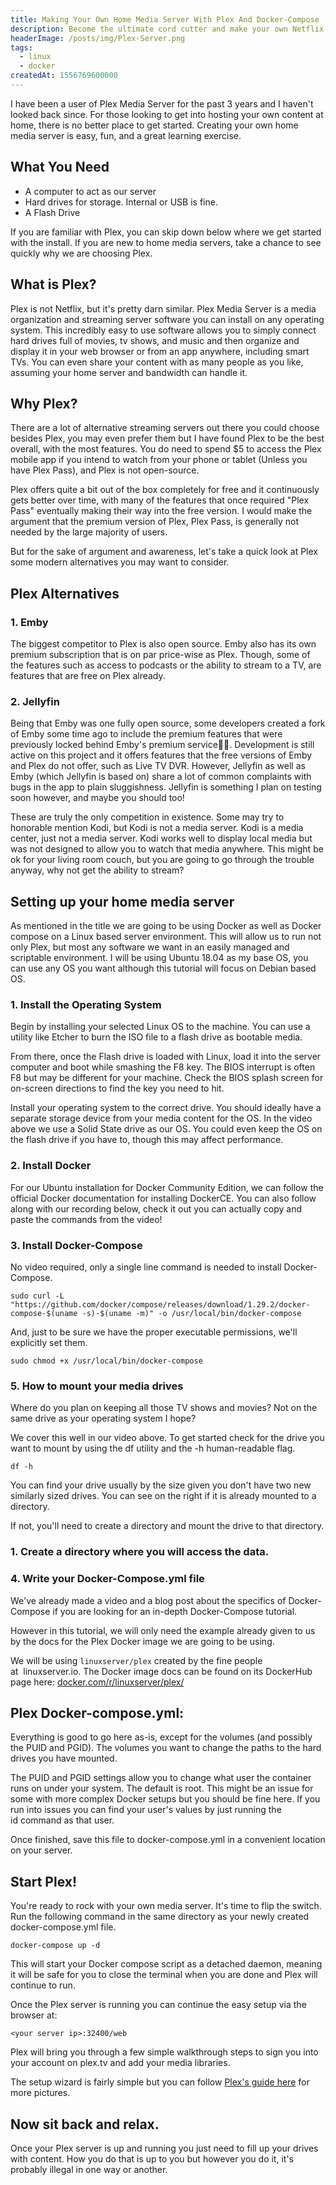 ```yaml
---
title: Making Your Own Home Media Server With Plex And Docker-Compose
description: Become the ultimate cord cutter and make your own Netflix-like service at home with an old computer and Plex.
headerImage: /posts/img/Plex-Server.png
tags:
  - linux
  - docker
createdAt: 1556769600000
---
```


<yt-video vid="3eNH4R2YTrw" title="How To Build A 23TB Plex Server With Docker"></yt-video>

I have been a user of Plex Media Server for the past 3 years and I haven't looked back since. For those looking to get into hosting your own content at home, there is no better place to get started. Creating your own home media server is easy, fun, and a great learning exercise.

## What You Need

- A computer to act as our server
- Hard drives for storage. Internal or USB is fine.
- A Flash Drive

If you are familiar with Plex, you can skip down below where we get started with the install. If you are new to home media servers, take a chance to see quickly why we are choosing Plex.

## What is Plex?

Plex is not Netflix, but it's pretty darn similar. Plex Media Server is a media organization and streaming server software you can install on any operating system. This incredibly easy to use software allows you to simply connect hard drives full of movies, tv shows, and music and then organize and display it in your web browser or from an app anywhere, including smart TVs. You can even share your content with as many people as you like, assuming your home server and bandwidth can handle it.

## Why Plex?

There are a lot of alternative streaming servers out there you could choose besides Plex, you may even prefer them but I have found Plex to be the best overall, with the most features. You do need to spend $5 to access the Plex mobile app if you intend to watch from your phone or tablet (Unless you have Plex Pass), and Plex is not open-source.

Plex offers quite a bit out of the box completely for free and it continuously gets better over time, with many of the features that once required "Plex Pass" eventually making their way into the free version. I would make the argument that the premium version of Plex, Plex Pass, is generally not needed by the large majority of users.

But for the sake of argument and awareness, let's take a quick look at Plex some modern alternatives you may want to consider.

## Plex Alternatives

### 1. Emby

The biggest competitor to Plex is also open source. Emby also has its own premium subscription that is on par price-wise as Plex. Though, some of the features such as access to podcasts or the ability to stream to a TV, are features that are free on Plex already.

<nuxt-picture src="./posts/img/emby.png" fit="contain" alt="emby screenshot"></nuxt-picture>

### 2. Jellyfin

Being that Emby was one fully open source, some developers created a fork of Emby some time ago to include the premium features that were previously locked behind Emby's premium service🤷‍♂️. Development is still active on this project and it offers features that the free versions of Emby and Plex do not offer, such as Live TV DVR. However, Jellyfin as well as Emby (which Jellyfin is based on) share a lot of common complaints with bugs in the app to plain sluggishness. Jellyfin is something I plan on testing soon however, and maybe you should too!

<nuxt-picture src="./posts/img/jellyfin.png" fit="contain" alt="jellyfin screenshot"></nuxt-picture>

These are truly the only competition in existence. Some may try to honorable mention Kodi, but Kodi is not a media server. Kodi is a media center, just not a media server. Kodi works well to display local media but was not designed to allow you to watch that media anywhere. This might be ok for your living room couch, but you are going to go through the trouble anyway, why not get the ability to stream?

## Setting up your home media server

As mentioned in the title we are going to be using Docker as well as Docker compose on a Linux based server environment. This will allow us to run not only Plex, but most any software we want in an easily managed and scriptable environment. I will be using Ubuntu 18.04 as my base OS, you can use any OS you want although this tutorial will focus on Debian based OS.

### 1. Install the Operating System

Begin by installing your selected Linux OS to the machine. You can use a utility like Etcher to burn the ISO file to a flash drive as bootable media.

From there, once the Flash drive is loaded with Linux, load it into the server computer and boot while smashing the F8 key. The BIOS interrupt is often F8 but may be different for your machine. Check the BIOS splash screen for on-screen directions to find the key you need to hit.

Install your operating system to the correct drive. You should ideally have a separate storage device from your media content for the OS. In the video above we use a Solid State drive as our OS. You could even keep the OS on the flash drive if you have to, though this may affect performance.

### 2. Install Docker

For our Ubuntu installation for Docker Community Edition, we can follow the official Docker documentation for installing DockerCE. You can also follow along with our recording below, check it out you can actually copy and paste the commands from the video!

### 3. Install Docker-Compose

No video required, only a single line command is needed to install Docker-Compose.

```shell
sudo curl -L "https://github.com/docker/compose/releases/download/1.29.2/docker-compose-$(uname -s)-$(uname -m)" -o /usr/local/bin/docker-compose
```

And, just to be sure we have the proper executable permissions, we'll explicitly set them.

```shell
sudo chmod +x /usr/local/bin/docker-compose
```

### 5. How to mount your media drives

Where do you plan on keeping all those TV shows and movies? Not on the same drive as your operating system I hope?

We cover this well in our video above. To get started check for the drive you want to mount by using the df utility and the -h human-readable flag.

```shell
df -h
```

<nuxt-picture src="./posts/img/df-utility.jpg" fit="contain" alt="df utility"></nuxt-picture>

You can find your drive usually by the size given you don't have two new similarly sized drives. You can see on the right if it is already mounted to a directory.

If not, you'll need to create a directory and mount the drive to that directory.

### 1. Create a directory where you will access the data.

### 4. Write your Docker-Compose.yml file

We've already made a video and a blog post about the specifics of Docker-Compose if you are looking for an in-depth Docker-Compose tutorial.

<yt-video vid="exmBvjlZr7U" title="Learn Docker-Compose with WordPress"></yt-video>

However in this tutorial, we will only need the example already given to us by the docs for the Plex Docker image we are going to be using.

We will be using `linuxserver/plex` created by the fine people at  linuxserver.io. The Docker image docs can be found on its DockerHub page here: [docker.com/r/linuxserver/plex/](https://hub.docker.com/r/linuxserver/plex/)

## Plex Docker-compose.yml:

Everything is good to go here as-is, except for the volumes (and possibly the PUID and PGID). The volumes you want to change the paths to the hard drives you have mounted.

The PUID and PGID settings allow you to change what user the container runs on under your system. The default is root. This might be an issue for some with more complex Docker setups but you should be fine here. If you run into issues you can find your user's values by just running the id command as that user.

Once finished, save this file to docker-compose.yml in a convenient location on your server.

## Start Plex!

You're ready to rock with your own media server. It's time to flip the switch. Run the following command in the same directory as your newly created docker-compose.yml file.

```
docker-compose up -d
```

This will start your Docker compose script as a detached daemon, meaning it will be safe for you to close the terminal when you are done and Plex will continue to run.

Once the Plex server is running you can continue the easy setup via the browser at:

```
<your server ip>:32400/web
```

Plex will bring you through a few simple walkthrough steps to sign you into your account on plex.tv and add your media libraries.

The setup wizard is fairly simple but you can follow [Plex's guide here](https://support.plex.tv/articles/200288896-basic-setup-wizard/) for more pictures.

<nuxt-picture src="./posts/img/plex-setup.jpg" fit="contain" alt="plex setup screen"></nuxt-picture>

## Now sit back and relax.

Once your Plex server is up and running you just need to fill up your drives with content. How you do that is up to you but however you do it, it's probably illegal in one way or another.
